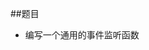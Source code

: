 ##题目

- 编写一个通用的事件监听函数








































































































































































